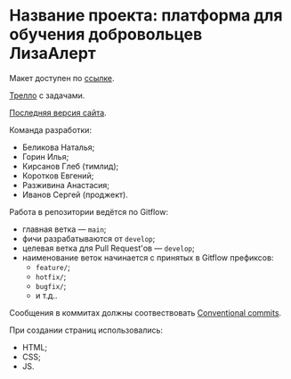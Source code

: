 # Название проекта: платформа для обучения добровольцев ЛизаАлерт

Макет доступен по [ссылке](https://www.figma.com/file/rFAUHnRcTxlKnGd2WRDLbJ/Web%2B-LizaAlert.-9-%D0%BA%D0%BE%D0%B3%D0%BE%D1%80%D1%82%D0%B0?node-id=0%3A1).

[Трелло](https://trello.com/b/u1fhqViX/workspace-03) с задачами.

[Последняя версия сайта](https://glebkirsan.github.io/liza-alert-test-platform/). 

Команда разработки:
- Беликова Наталья;
- Горин Илья;
- Кирсанов Глеб (тимлид);
- Коротков Евгений;
- Разживина Анастасия;
- Иванов Сергей (проджект).

Работа в репозитории ведётся по Gitflow:
- главная ветка &mdash; `main`;
- фичи разрабатываются от `develop`;
- целевая ветка для Pull Request'ов &mdash; `develop`;
- наименование веток начинается с принятых в Gitflow префиксов:
  - `feature/`;
  - `hotfix/`;
  - `bugfix/`;
  - и т.д..

Сообщения в коммитах должны соотвествовать [Conventional commits](https://www.conventionalcommits.org/ru/v1.0.0/).

При создании страниц использовались:
- HTML;
- CSS;
- JS.

